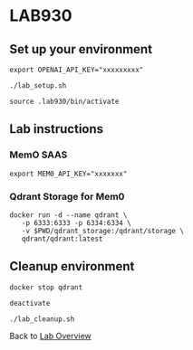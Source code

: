 # LAB930
## Set up your environment
```
export OPENAI_API_KEY="xxxxxxxxx"
```
```
./lab_setup.sh
```
```
source .lab930/bin/activate
```
## Lab instructions
### MemO SAAS
```
export MEM0_API_KEY="xxxxxxx"

```
### Qdrant Storage for Mem0
```
docker run -d --name qdrant \
   -p 6333:6333 -p 6334:6334 \
   -v $PWD/qdrant_storage:/qdrant/storage \
   qdrant/qdrant:latest
```


## Cleanup environment
```
docker stop qdrant
```
```
deactivate
```
```
./lab_cleanup.sh
```
Back to [Lab Overview](https://github.com/kubiosec-agentic/agentic-labs/blob/master/README.md#-lab-overview)
